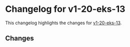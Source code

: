 # Changelog for v1-20-eks-13

This changelog highlights the changes for [v1-20-eks-13](https://github.com/aws/eks-distro/tree/v1-20-eks-13).

## Changes

